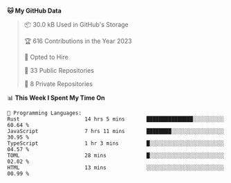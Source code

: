 <!--START_SECTION:waka-->
**🐱 My GitHub Data** 

> 📦 30.0 kB Used in GitHub's Storage 
 > 
> 🏆 616 Contributions in the Year 2023
 > 
> 💼 Opted to Hire
 > 
> 📜 33 Public Repositories 
 > 
> 🔑 8 Private Repositories 
 > 
📊 **This Week I Spent My Time On** 

```text
💬 Programming Languages: 
Rust                     14 hrs 5 mins       ███████████████░░░░░░░░░░   60.64 % 
JavaScript               7 hrs 11 mins       ████████░░░░░░░░░░░░░░░░░   30.95 % 
TypeScript               1 hr 3 mins         █░░░░░░░░░░░░░░░░░░░░░░░░   04.57 % 
TOML                     28 mins             █░░░░░░░░░░░░░░░░░░░░░░░░   02.02 % 
HTML                     13 mins             ░░░░░░░░░░░░░░░░░░░░░░░░░   00.99 % 
```


<!--END_SECTION:waka-->
